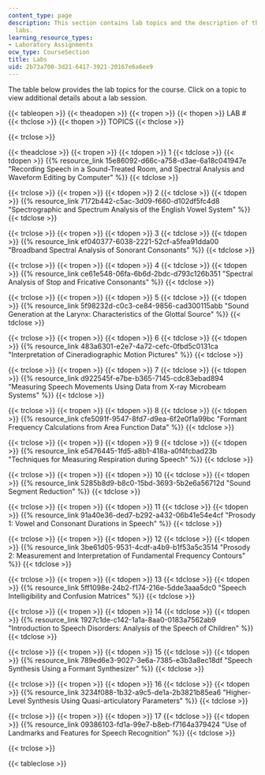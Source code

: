 ```yaml
---
content_type: page
description: This section contains lab topics and the description of the corresponding
  labs.
learning_resource_types:
- Laboratory Assignments
ocw_type: CourseSection
title: Labs
uid: 2b73a700-3d21-6417-3921-20167e6a6ee9
---
```


The table below provides the lab topics for the course. Click on a topic to view additional details about a lab session.

{{< tableopen >}}
{{< theadopen >}}
{{< tropen >}}
{{< thopen >}}
LAB #
{{< thclose >}}
{{< thopen >}}
TOPICS
{{< thclose >}}

{{< trclose >}}

{{< theadclose >}}
{{< tropen >}}
{{< tdopen >}}
1
{{< tdclose >}}
{{< tdopen >}}
{{% resource_link 15e86092-d66c-a758-d3ae-6a18c041947e "Recording Speech in a Sound-Treated Room, and Spectral Analysis and Waveform Editing by Computer" %}}
{{< tdclose >}}

{{< trclose >}}
{{< tropen >}}
{{< tdopen >}}
2
{{< tdclose >}}
{{< tdopen >}}
{{% resource_link 7172b442-c5ac-3d09-f660-d102df5fc4d8 "Spectrographic and Spectrum Analysis of the English Vowel System" %}}
{{< tdclose >}}

{{< trclose >}}
{{< tropen >}}
{{< tdopen >}}
3
{{< tdclose >}}
{{< tdopen >}}
{{% resource_link ef040377-6038-2221-52cf-a5fea91dda00 "Broadband Spectral Analysis of Sonorant Consonants" %}}
{{< tdclose >}}

{{< trclose >}}
{{< tropen >}}
{{< tdopen >}}
4
{{< tdclose >}}
{{< tdopen >}}
{{% resource_link ce61e548-06fa-6b6d-2bdc-d793c126b351 "Spectral Analysis of Stop and Fricative Consonants" %}}
{{< tdclose >}}

{{< trclose >}}
{{< tropen >}}
{{< tdopen >}}
5
{{< tdclose >}}
{{< tdopen >}}
{{% resource_link 5f98232d-c0c3-ce84-9856-cad300115abb "Sound Generation at the Larynx: Characteristics of the Glottal Source" %}}
{{< tdclose >}}

{{< trclose >}}
{{< tropen >}}
{{< tdopen >}}
6
{{< tdclose >}}
{{< tdopen >}}
{{% resource_link 483a6301-e2e7-4a72-cefc-0fbd5c0131ca "Interpretation of Cineradiographic Motion Pictures" %}}
{{< tdclose >}}

{{< trclose >}}
{{< tropen >}}
{{< tdopen >}}
7
{{< tdclose >}}
{{< tdopen >}}
{{% resource_link d922545f-e7be-b365-7145-cdc83ebad894 "Measuring Speech Movements Using Data from X-ray Microbeam Systems" %}}
{{< tdclose >}}

{{< trclose >}}
{{< tropen >}}
{{< tdopen >}}
8
{{< tdclose >}}
{{< tdopen >}}
{{% resource_link cfe5091f-9547-8fd7-d9ea-6f2e0f1a99bc "Formant Frequency Calculations from Area Function Data" %}}
{{< tdclose >}}

{{< trclose >}}
{{< tropen >}}
{{< tdopen >}}
9
{{< tdclose >}}
{{< tdopen >}}
{{% resource_link e5476445-1fd5-a8b1-418a-a0f4fcbad23b "Techniques for Measuring Respiration during Speech" %}}
{{< tdclose >}}

{{< trclose >}}
{{< tropen >}}
{{< tdopen >}}
10
{{< tdclose >}}
{{< tdopen >}}
{{% resource_link 5285b8d9-b8c0-15bd-3693-5b2e6a56712d "Sound Segment Reduction" %}}
{{< tdclose >}}

{{< trclose >}}
{{< tropen >}}
{{< tdopen >}}
11
{{< tdclose >}}
{{< tdopen >}}
{{% resource_link 91a40e36-ded7-b292-a432-06b41e54e4cf "Prosody 1: Vowel and Consonant Durations in Speech" %}}
{{< tdclose >}}

{{< trclose >}}
{{< tropen >}}
{{< tdopen >}}
12
{{< tdclose >}}
{{< tdopen >}}
{{% resource_link 3be61d05-9531-4cdf-a4b9-b1f53a5c3514 "Prosody 2: Measurement and Interpretation of Fundamental Frequency Contours" %}}
{{< tdclose >}}

{{< trclose >}}
{{< tropen >}}
{{< tdopen >}}
13
{{< tdclose >}}
{{< tdopen >}}
{{% resource_link 5ff1098e-24b2-f174-216e-5dde3aaa5dc0 "Speech Intelligibility and Confusion Matrices" %}}
{{< tdclose >}}

{{< trclose >}}
{{< tropen >}}
{{< tdopen >}}
14
{{< tdclose >}}
{{< tdopen >}}
{{% resource_link 1927c1de-c142-1a1a-8aa0-0183a7562ab9 "Introduction to Speech Disorders: Analysis of the Speech of Children" %}}
{{< tdclose >}}

{{< trclose >}}
{{< tropen >}}
{{< tdopen >}}
15
{{< tdclose >}}
{{< tdopen >}}
{{% resource_link 789ed6e3-9027-3e6a-7385-e3b3a8ec18df "Speech Synthesis Using a Formant Synthesizer" %}}
{{< tdclose >}}

{{< trclose >}}
{{< tropen >}}
{{< tdopen >}}
16
{{< tdclose >}}
{{< tdopen >}}
{{% resource_link 3234f088-1b32-a9c5-de1a-2b3821b85ea6 "Higher-Level Synthesis Using Quasi-articulatory Parameters" %}}
{{< tdclose >}}

{{< trclose >}}
{{< tropen >}}
{{< tdopen >}}
17
{{< tdclose >}}
{{< tdopen >}}
{{% resource_link 09386103-fd1a-99e7-b8eb-f7164a379424 "Use of Landmarks and Features for Speech Recognition" %}}
{{< tdclose >}}

{{< trclose >}}

{{< tableclose >}}
